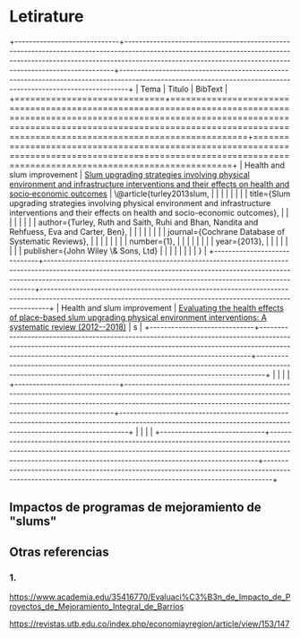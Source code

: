 # Letirature

+-----------------------------+---------------------------------------------------------------------------------------------------------------------------------------------------------------------------------------------------------------------------------------+--------------------------------------------------------------------------------------------------------------------------------------------------------------+
| Tema                        | Titulo                                                                                                                                                                                                                                | BibText                                                                                                                                                      |
+=============================+=======================================================================================================================================================================================================================================+==============================================================================================================================================================+
| Health and slum improvement | [Slum upgrading strategies involving physical environment and infrastructure interventions and their effects on health and socio‐economic outcomes](https://www.cochranelibrary.com/cdsr/doi/10.1002/14651858.CD010067.pub2/abstract) | \\\@article{turley2013slum,                                                                                                                                  |
|                             |                                                                                                                                                                                                                                       |                                                                                                                                                              |
|                             |                                                                                                                                                                                                                                       | title={Slum upgrading strategies involving physical environment and infrastructure interventions and their effects on health and socio-economic outcomes},   |
|                             |                                                                                                                                                                                                                                       |                                                                                                                                                              |
|                             |                                                                                                                                                                                                                                       | author={Turley, Ruth and Saith, Ruhi and Bhan, Nandita and Rehfuess, Eva and Carter, Ben},                                                                   |
|                             |                                                                                                                                                                                                                                       |                                                                                                                                                              |
|                             |                                                                                                                                                                                                                                       | journal={Cochrane Database of Systematic Reviews},                                                                                                           |
|                             |                                                                                                                                                                                                                                       |                                                                                                                                                              |
|                             |                                                                                                                                                                                                                                       | number={1},                                                                                                                                                  |
|                             |                                                                                                                                                                                                                                       |                                                                                                                                                              |
|                             |                                                                                                                                                                                                                                       | year={2013},                                                                                                                                                 |
|                             |                                                                                                                                                                                                                                       |                                                                                                                                                              |
|                             |                                                                                                                                                                                                                                       | publisher={John Wiley \\& Sons, Ltd}                                                                                                                         |
|                             |                                                                                                                                                                                                                                       |                                                                                                                                                              |
|                             |                                                                                                                                                                                                                                       | }                                                                                                                                                            |
+-----------------------------+---------------------------------------------------------------------------------------------------------------------------------------------------------------------------------------------------------------------------------------+--------------------------------------------------------------------------------------------------------------------------------------------------------------+
| Health and slum improvement | [Evaluating the health effects of place-based slum upgrading physical environment interventions: A systematic review (2012--2018)](https://www.sciencedirect.com/science/article/pii/S027795362030321X)                               | s                                                                                                                                                            |
+-----------------------------+---------------------------------------------------------------------------------------------------------------------------------------------------------------------------------------------------------------------------------------+--------------------------------------------------------------------------------------------------------------------------------------------------------------+
|                             |                                                                                                                                                                                                                                       |                                                                                                                                                              |
+-----------------------------+---------------------------------------------------------------------------------------------------------------------------------------------------------------------------------------------------------------------------------------+--------------------------------------------------------------------------------------------------------------------------------------------------------------+
|                             |                                                                                                                                                                                                                                       |                                                                                                                                                              |
+-----------------------------+---------------------------------------------------------------------------------------------------------------------------------------------------------------------------------------------------------------------------------------+--------------------------------------------------------------------------------------------------------------------------------------------------------------+

## Impactos de programas de mejoramiento de "slums"

## Otras referencias

### 1.

<https://www.academia.edu/35416770/Evaluaci%C3%B3n_de_Impacto_de_Proyectos_de_Mejoramiento_Integral_de_Barrios>

<https://revistas.utb.edu.co/index.php/economiayregion/article/view/153/147>
